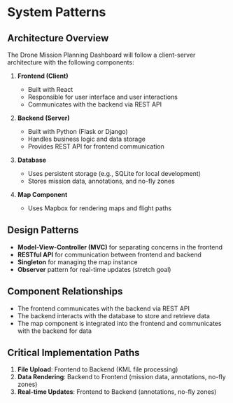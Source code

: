 # System Patterns

## Architecture Overview
The Drone Mission Planning Dashboard will follow a client-server architecture with the following components:

1. **Frontend (Client)**
   - Built with React
   - Responsible for user interface and user interactions
   - Communicates with the backend via REST API

2. **Backend (Server)**
   - Built with Python (Flask or Django)
   - Handles business logic and data storage
   - Provides REST API for frontend communication

3. **Database**
   - Uses persistent storage (e.g., SQLite for local development)
   - Stores mission data, annotations, and no-fly zones

4. **Map Component**
   - Uses Mapbox for rendering maps and flight paths

## Design Patterns
- **Model-View-Controller (MVC)** for separating concerns in the frontend
- **RESTful API** for communication between frontend and backend
- **Singleton** for managing the map instance
- **Observer** pattern for real-time updates (stretch goal)

## Component Relationships
- The frontend communicates with the backend via REST API
- The backend interacts with the database to store and retrieve data
- The map component is integrated into the frontend and communicates with the backend for data

## Critical Implementation Paths
1. **File Upload**: Frontend to Backend (KML file processing)
2. **Data Rendering**: Backend to Frontend (mission data, annotations, no-fly zones)
3. **Real-time Updates**: Frontend to Backend (annotations, no-fly zones)
